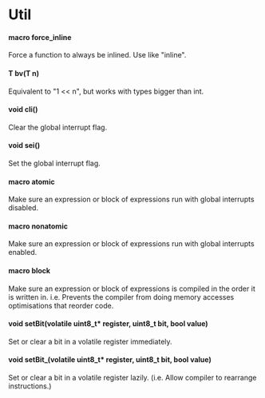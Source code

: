 # Util

#### macro force_inline
Force a function to always be inlined. Use like "inline".

#### T bv(T n)
Equivalent to "1 << n", but works with types bigger than int.

#### void cli()
Clear the global interrupt flag.

#### void sei()
Set the global interrupt flag.

#### macro atomic
Make sure an expression or block of expressions run with global interrupts disabled.

#### macro nonatomic
Make sure an expression or block of expressions run with global interrupts enabled.

#### macro block
Make sure an expression or block of expressions is compiled in the order it is written in.
i.e. Prevents the compiler from doing memory accesses optimisations that reorder code.

#### void setBit(volatile uint8_t\* register, uint8_t bit, bool value)
Set or clear a bit in a volatile register immediately.

#### void setBit_(volatile uint8_t\* register, uint8_t bit, bool value)
Set or clear a bit in a volatile register lazily.
(i.e. Allow compiler to rearrange instructions.)

